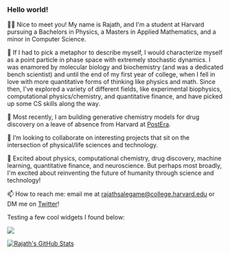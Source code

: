 ### Hello world!

👋🏾 Nice to meet you! My name is Rajath, and I'm a student at Harvard pursuing a Bachelors in Physics, a Masters in Applied Mathematics, and a minor in Computer Science.

🤔 If I had to pick a metaphor to describe myself, I would characterize myself as a point particle in phase space with extremely stochastic dynamics. I was enamored by molecular biology and biochemistry (and was a dedicated bench scientist) and until the end of my first year of college, when I fell in love with more quantitative forms of thinking like physics and math. Since then, I've explored a variety of different fields, like experimental biophysics, computational physics/chemistry, and quantitative finance, and have picked up some CS skills along the way.

🔭 Most recently, I am building generative chemistry models for drug discovery on a leave of absence from Harvard at [PostEra](https://postera.ai/).

👯 I’m looking to collaborate on interesting projects that sit on the intersection of physical/life sciences and technology.

💬 Excited about physics, computational chemistry, drug discovery, machine learning, quantitative finance, and neuroscience. But perhaps most broadly, I'm excited about reinventing the future of humanity through science and technology! 

📫 How to reach me: email me at rajathsalegame@college.harvard.edu or DM me on [Twitter](https://twitter.com/RSalegame)! 

Testing a few cool widgets I found below: 

![](https://komarev.com/ghpvc/?username=rajathsalegame)

[![Rajath's GitHub Stats](https://github-readme-stats.vercel.app/api?username=rajathsalegame&count_private=True&show_icons=true&include_all_commits&theme=tokyonight&hide=prs,stars)](https://github.com/anuraghazra/github-readme-stats)


